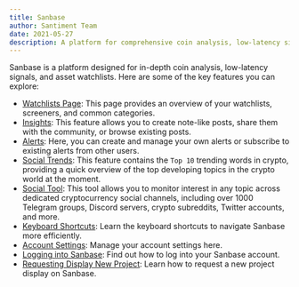 ```yaml
---
title: Sanbase
author: Santiment Team
date: 2021-05-27
description: A platform for comprehensive coin analysis, low-latency signals, and asset watchlists
---
```


Sanbase is a platform designed for in-depth coin analysis, low-latency signals, and asset watchlists. Here are some of the key features you can explore:

- [Watchlists Page](/sanbase/assets-page): This page provides an overview of your watchlists, screeners, and common categories.
- [Insights](/sanbase/insights): This feature allows you to create note-like posts, share them with the community, or browse existing posts.
- [Alerts](/sanbase/alerts-page): Here, you can create and manage your own alerts or subscribe to existing alerts from other users.
- [Social Trends](/sanbase/emerging-trends-page): This feature contains the `Top 10` trending words in crypto, providing a quick overview of the top developing topics in the crypto world at the moment.
- [Social Tool](/sanbase/social-trends-search/): This tool allows you to monitor interest in any topic across dedicated cryptocurrency social channels, including over 1000 Telegram groups, Discord servers, crypto subreddits, Twitter accounts, and more.
- [Keyboard Shortcuts](/sanbase/keyboard-shortcuts/): Learn the keyboard shortcuts to navigate Sanbase more efficiently.
- [Account Settings](/sanbase/account-settings): Manage your account settings here.
- [Logging into Sanbase](/sanbase/logging-into-sanbase): Find out how to log into your Sanbase account.
- [Requesting Display New Project](/sanbase/requesting-display-new-project): Learn how to request a new project display on Sanbase.

